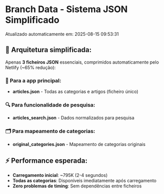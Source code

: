 # Branch Data - Sistema JSON Simplificado
Atualizado automaticamente em: 2025-08-15 09:53:31

## 🎯 Arquitetura simplificada:
Apenas **3 ficheiros JSON** essenciais, comprimidos automaticamente pelo Netlify (~65% redução):

### 📱 Para a app principal:
- **articles.json** - Todas as categorias e artigos (ficheiro único)

### 🔍 Para funcionalidade de pesquisa:
- **articles_search.json** - Dados normalizados para pesquisa

### 🗂️ Para mapeamento de categorias:
- **original_categories.json** - Mapeamento de categorias originais

## ⚡ Performance esperada:
- **Carregamento inicial**: ~795K (2-4 segundos)
- **Todas as categorias**: Disponíveis imediatamente após carregamento
- **Zero problemas de timing**: Sem dependências entre ficheiros

